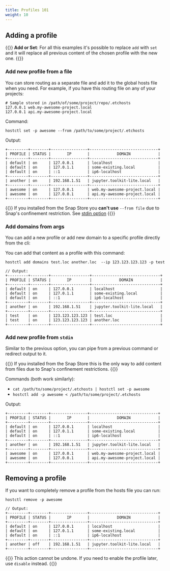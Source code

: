 ```yaml
---
title: Profiles 101
weight: 10
---
```



## Adding a profile

{{<info>}}
**Add or Set**: For all this examples it's possible to replace `add` with `set` and 
it will replace all previous content of the chosen profile with the new one.
{{</info>}}


### Add new profile from a file
You can store routing as a separate file and add it to the global hosts file when you need.
For example, if you have this routing file on any of your projects: 

```
# Sample stored in /path/of/some/project/repo/.etchosts
127.0.0.1 web.my-awesome-project.local 
127.0.0.1 api.my-awesome-project.local 
```

Command:

`hostctl set -p awesome --from /path/to/some/project/.etchosts `

Output:
```
+---------+--------+----------------+------------------------------+
| PROFILE | STATUS |       IP       |            DOMAIN            |
+---------+--------+----------------+------------------------------+
| default | on     | 127.0.0.1      | localhost                    |
| default | on     | 127.0.1.1      | some-existing.local          |
| default | on     | ::1            | ip6-localhost                |
+---------+--------+----------------+------------------------------+
| another | on     | 192.168.1.51   | jupyter.toolkit-lite.local   |
+---------+--------+----------------+------------------------------+
| awesome | on     | 127.0.0.1      | web.my-awesome-project.local |
| awesome | on     | 127.0.0.1      | api.my-awesome-project.local |
+---------+--------+----------------+------------------------------+
```

{{<warning>}}
If you installed from the Snap Store you **can't use** `--from file` due to Snap's confinement restriction. 
See [stdin option](#add-new-profile-from-stdin)
{{</warning>}}


### Add domains from args

You can add a new profile or add new domain to a specific profile directly from the cli:

You can add that content as a profile with this command:

`hostctl add domains test.loc another.loc  --ip 123.123.123.123 -p test`

```
// Output:
+---------+--------+-----------------+------------------------------+
| PROFILE | STATUS |       IP        |            DOMAIN            |
+---------+--------+-----------------+------------------------------+
| default | on     | 127.0.0.1       | localhost                    |
| default | on     | 127.0.1.1       | some-existing.local          |
| default | on     | ::1             | ip6-localhost                |
+---------+--------+-----------------+------------------------------+
| another | on     | 192.168.1.51    | jupyter.toolkit-lite.local   |
+---------+--------+-----------------+------------------------------+
| test    | on     | 123.123.123.123 | test.loc                     |
| test    | on     | 123.123.123.123 | another.loc                  |
+---------+--------+-----------------+------------------------------+
```


### Add new profile from `stdin`

Similar to the previous option, you can pipe from a previous command or redirect output to it.

{{<warning>}}
If you installed from the Snap Store this is the only way to add content from files due to Snap's confinement restrictions.
{{</warning>}}

Commands (both work similarly):

* `cat /path/to/some/project/.etchosts | hostctl set -p awesome`
* `hostctl add -p awesome < /path/to/some/project/.etchosts`

Output:
```
+---------+--------+----------------+------------------------------+
| PROFILE | STATUS |       IP       |            DOMAIN            |
+---------+--------+----------------+------------------------------+
| default | on     | 127.0.0.1      | localhost                    |
| default | on     | 127.0.1.1      | some-existing.local          |
| default | on     | ::1            | ip6-localhost                |
+---------+--------+----------------+------------------------------+
| another | on     | 192.168.1.51   | jupyter.toolkit-lite.local   |
+---------+--------+----------------+------------------------------+
| awesome | on     | 127.0.0.1      | web.my-awesome-project.local |
| awesome | on     | 127.0.0.1      | api.my-awesome-project.local |
+---------+--------+----------------+------------------------------+
```


## Removing a profile

If you want to completely remove a profile from the hosts file you can run:

`hostctl remove -p awesome` 

```
// Output:
+---------+--------+----------------+------------------------------+
| PROFILE | STATUS |       IP       |            DOMAIN            |
+---------+--------+----------------+------------------------------+
| default | on     | 127.0.0.1      | localhost                    |
| default | on     | 127.0.1.1      | some-existing.local          |
| default | on     | ::1            | ip6-localhost                |
+---------+--------+----------------+------------------------------+
| another | off    | 192.168.1.51   | jupyter.toolkit-lite.local   |
+---------+--------+----------------+------------------------------+
```

{{<warning>}}
This action cannot be undone. If you need to enable the profile later, use `disable` instead.
{{</warning>}}
